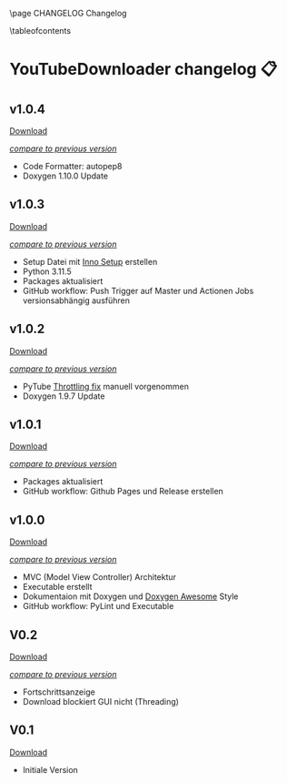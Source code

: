 \page CHANGELOG Changelog

\tableofcontents

# YouTubeDownloader changelog 📋️

## v1.0.4

[Download](https://github.com/timounger/YouTubeDownloader/releases/tag/v1.0.4)

_[compare to previous version](https://github.com/timounger/YouTubeDownloader/compare/v1.0.3...v1.0.4)_

- Code Formatter: autopep8
- Doxygen 1.10.0 Update

## v1.0.3

[Download](https://github.com/timounger/YouTubeDownloader/releases/tag/v1.0.3)

_[compare to previous version](https://github.com/timounger/YouTubeDownloader/compare/v1.0.2...v1.0.3)_

- Setup Datei mit [Inno Setup](https://jrsoftware.org/isinfo.php) erstellen
- Python 3.11.5
- Packages aktualisiert
- GitHub workflow: Push Trigger auf Master und Actionen Jobs versionsabhängig ausführen

## v1.0.2

[Download](https://github.com/timounger/YouTubeDownloader/releases/tag/v1.0.2)

_[compare to previous version](https://github.com/timounger/YouTubeDownloader/compare/v1.0.1...v1.0.2)_

- PyTube [Throttling fix](https://github.com/pytube/pytube/pull/1716/files) manuell vorgenommen
- Doxygen 1.9.7 Update

## v1.0.1

[Download](https://github.com/timounger/YouTubeDownloader/releases/tag/v1.0.1)

_[compare to previous version](https://github.com/timounger/YouTubeDownloader/compare/v1.0.0...v1.0.1)_

- Packages aktualisiert
- GitHub workflow: Github Pages und Release erstellen

## v1.0.0

[Download](https://github.com/timounger/YouTubeDownloader/releases/tag/v1.0.0)

_[compare to previous version](https://github.com/timounger/YouTubeDownloader/compare/V0.2...v1.0.0)_

- MVC (Model View Controller) Architektur
- Executable erstellt
- Dokumentaion mit Doxygen und [Doxygen Awesome](https://jothepro.github.io/doxygen-awesome-css/) Style
- GitHub workflow: PyLint und Executable

## V0.2

[Download](https://github.com/timounger/YouTubeDownloader/releases/tag/V0.2)

_[compare to previous version](https://github.com/timounger/YouTubeDownloader/compare/V0.1...V0.2)_

- Fortschrittsanzeige
- Download blockiert GUI nicht (Threading)

## V0.1

[Download](https://github.com/timounger/YouTubeDownloader/releases/tag/V0.1)

- Initiale Version
